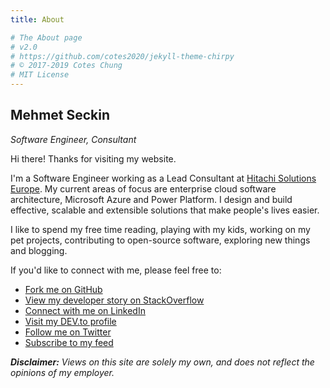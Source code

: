 ```yaml
---
title: About

# The About page
# v2.0
# https://github.com/cotes2020/jekyll-theme-chirpy
# © 2017-2019 Cotes Chung
# MIT License
---
```


## Mehmet Seckin
_Software Engineer, Consultant_

Hi there! Thanks for visiting my website.

I'm a Software Engineer working as a Lead Consultant at [Hitachi Solutions Europe](https://www.hitachi-solutions.co.uk). My current areas of focus are enterprise cloud software architecture, Microsoft Azure and Power Platform. I design and build effective, scalable and extensible solutions that make people's lives easier.

I like to spend my free time reading, playing with my kids, working on my pet projects, contributing to open-source software, exploring new things and blogging.

If you'd like to connect with me, please feel free to:

- <a href="https://github.com/mehmetseckin"><i class="fab fa-github" title="Fork me on GitHub" aria-hidden="true"></i> Fork me on GitHub</a>
- <a href="https://stackoverflow.com/story/mehmetseckin"><i class="fab fa-stack-overflow" title="View my developer story on StackOverflow" aria-hidden="true"></i> View my developer story on StackOverflow</a>
- <a href="https://linkedin.com/in/mehmet-seckin"><i class="fab fa-linkedin" title="Connect with me on LinkedIn" aria-hidden="true"></i> Connect with me on LinkedIn</a>
- <a href="https://dev.to/mehmetseckin"><i class="fab fa-dev" title="Visit my DEV.to profile" aria-hidden="true"></i> Visit my DEV.to profile</a>
- <a href="https://twitter.com/_mehmetseckin"><i class="fab fa-twitter" title="Follow me on Twitter" aria-hidden="true"></i> Follow me on Twitter</a>
- <a href="/feed.xml"><i class="fa fa-rss" title="Subscribe to my feed" aria-hidden="true"></i> Subscribe to my feed</a>

_**Disclaimer:** Views on this site are solely my own, and does not reflect the opinions of my employer._